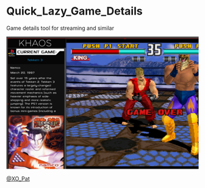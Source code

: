 # Quick_Lazy_Game_Details
Game details tool for streaming and similar


![alt text](https://github.com/PatrikSchulze/Quick_Lazy_Game_Details/blob/master/1.jpg "pic 1")


[@XO_Pat](https://twitter.com/XO_Pat)
